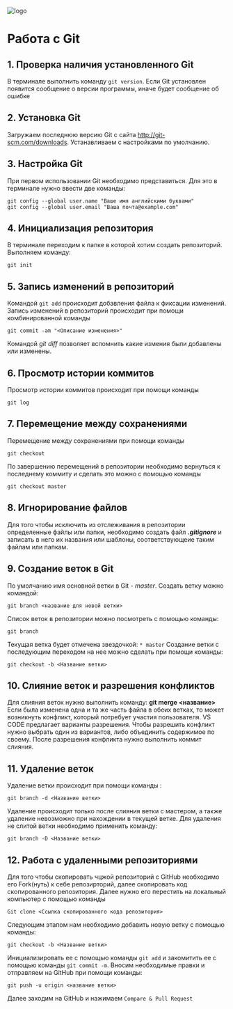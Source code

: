 ![logo](Git-logo.svg.png)
# Работа с Git
## 1. Проверка наличия установленного Git
В терминале выполнить команду `git version`.
Если Git установлен появится сообщение о версии программы, иначе будет сообщение об ошибке
## 2. Установка Git
Загружаем последнюю версию Git  с сайта http://git-scm.com/downloads.
Устанавливаем с настройками по умолчанию.
## 3. Настройка Git
При первом использовании Git необходимо представиться. Для это в терминале нужно ввести две команды:
```
git config --global user.name "Ваше имя английскими буквами"
git config --global user.email "Ваша почта@example.com"
```
## 4. Инициализация репозитория
В терминале переходим к папке в которой хотим создать репозиторий. Выполняем команду:
```
git init
```
## 5. Запись изменений в репозиторий
Командой `git add` происходит добавления файла к фиксации изменений.
Запись изменений в репозиторий происходит при помощи комбинированной команды 
```
git commit -am "<Описание изменения>"
```
Командой *git diff* позволяет вспомнить какие измения были добавлены или изменены.
## 6. Просмотр истории коммитов
Просмотр истории коммитов происходит при помощи команды
```
git log
```
## 7. Перемещение между сохранениями
Перемещение между сохранениями при помощи команды
```
git checkout
```
По завершению перемещений в репозитории необходимо вернуться к последнему коммиту и сделать это можно с помощью команды
```
git checkout master
```
## 8. Игнорирование файлов
Для того чтобы исключить из отслеживания в репозитории определенные файлы или папки, необходимо создать файл ***.gitignore*** и записать в него их названия или шаблоны, соответствующеие таким файлам или папкам.
## 9. Создание веток в Git
По умолчанию имя основной ветки в Git - *master*. 
Создать ветку можно командой:
```
git branch <название для новой ветки>
```
Список веток в репозитории можно посмотреть с помощью команды:
```
git branch
```
Текущая ветка будет отмечена звездочкой: `* master`
Создание ветки с последующим переходом на нее можно сделать при помощи команды:
```
git checkout -b <Название ветки>
```
## 10. Слияние веток и разрешения конфликтов
Для слияния веток нужно выполнить команду: **git merge <название>**
Если была изменена одна и та же часть файла в обеих ветках, то может возникнуть конфликт, который потребует участия пользователя. 
VS CODE предлагает варианты разрешения.
Чтобы разрешить конфликт нужно выбрать один из вариантов, либо объединить содержимое по своему.
После разрешения конфликта нужно выполнить коммит слияния.
## 11. Удаление веток
Удаление ветки происходит при помощи команды :
```
git branch -d <Название ветки>
```
Удаление происходит только после слияния ветки с мастером, а также удаление невозможно при нахождении в текущей ветке.
Для удаления не слитой ветки необходимо применить команду:
```
git branch -D <Название ветки>
```
## 12. Работа с удаленными репозиториями
Для того чтобы скопировать чцжой репозиторий с GitHub необходимо его Fork(нуть) к себе репозирторий, далее скопировать код скопированного репозитория.
Далее нужно его перестить на локальный компьютер с помощью команды
```
Git clone <Ссылка скопированного кода репозитория>
```
Следующим этапом нам необходимо добавить новую ветку с помощью команды:
```
git checkout -b <Название ветки>
```
Инициализировать ее с помощью команды `git add` и закомитить ее с помощью команды `git commit -m`.
Вносим необходимые правки и отправляем на GitHub при помощи команды:
```
git push -u origin <название ветки>
```
Далее заходим на GitHub и нажимаем `Compare & Pull Request`